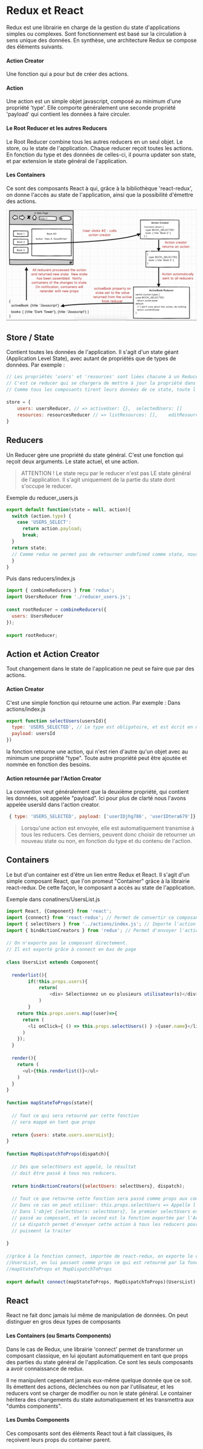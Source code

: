 # Redux et React

Redux est une librairie en charge de la gestion du state d'applications simples ou complexes. Sont fonctionnement est basé sur la circulation à sens unique des données. En synthèse, une architecture Redux se compose des éléments suivants.

#### Action Creator

Une fonction qui a pour but de créer des actions.

#### Action

Une action est un simple objet javascript, composé au minimum d'une propriété 'type'. Elle comporte généralement une seconde propriété 'payload' qui contient les données à faire circuler.

#### Le Root Reducer et les autres Reducers

Le Root Reducer combine tous les autres reducers en un seul objet. Le store, ou le state de l'application. Chaque reducer reçoit toutes les actions. En fonction du type et des données de celles-ci, il pourra updater son state, et par extension le state général de l'application.

#### Les Containers

Ce sont des composants React à qui, grâce à la bibliothèque 'react-redux', on donne l'accès au state de l'application, ainsi que la possibilité d'émettre des actions.

![Alt text](./redux-schema.png)

## Store / State

Contient toutes les données de l'application. Il s'agit d'un state géant (Application Level State), avec autant de propriétés que de types de données.  Par exemple :

```javascript
// Les propriétés 'users' et 'resources' sont liées chacune à un Reducer.
// C'est ce reducer qui se chargera de mettre à jour la propriété dans le state général.
// Comme tous les composants tirent leurs données de ce state, toute l'application est automatiquement mise à jour.

store = {
	users: usersReducer, // => activeUser: {},	selectedUsers: []
	resources: resourcesReducer // => listResources: [],	editResource: {}, viewResource: {}
}
```

## Reducers
Un Reducer gère une propriété du state général. C'est une fonction qui reçoit deux arguments. Le state actuel, et une action.

> ATTENTION ! Le state reçu par le reducer n'est pas LE state général de l'application. Il s'agit uniquement de la partie du state dont s'occupe le reducer.

Exemple du reducer_users.js

```javascript
export default function(state = null, action){
  switch (action.type) {
    case 'USERS_SELECT':
      return action.payload;
      break;
  }
  return state;
  // Comme redux ne permet pas de retourner undefined comme state, nous lui donnons null comme valeur par défaut.
  }
}
```
Puis dans reducers/index.js

```javascript
import { combineReducers } from 'redux';
import UsersReducer from './reducer_users.js';

const rootReducer = combineReducers({
  users: UsersReducer
});

export rootReducer;
```

## Action et Action Creator

Tout changement dans le state de l'application ne peut se faire que par des actions.

#### Action Creator

C'est une simple fonction qui retourne une action. Par exemple :
Dans actions/index.js

```javascript
export function selectUsers(usersId){
  type: 'USERS_SELECTED', // Le type est obligatoire, et est écrit en majuscules. Généralement il vient d'un const plutôt qu'une string
  payload: usersId
})
```

la fonction retourne une action, qui n'est rien d'autre qu'un objet avec au minimum une propriété "type".
Toute autre propriété peut être ajoutée et nommée en fonction des besoins.

#### Action retournée par l'Action Creator

La convention veut généralement que la deuxième propriété, qui contient les données, soit appelée "payload". Ici pour plus de clarté nous l'avons appelée usersId dans l'action creator.
```javascript
 { type: 'USERS_SELECTED', payload: ['userIDjhg786', 'userIDtera679']}
```

> Lorsqu'une action est envoyée, elle est automatiquement transmise à tous les reducers. Ces derniers, peuvent donc choisir de retourner un nouveau state ou non, en fonction du type et du contenu de l'action.

## Containers

Le but d'un container est d'être un lien entre Redux et React. Il s'agit d'un simple composant React, que l'on promeut "Container" grâce à la librairie react-redux. De cette façon, le composant a accès au state de l'application.

Exemple dans conatiners/UsersList.js

```javascript
import React, {Component} from 'react';
import {connect} from 'react-redux'; // Permet de convertir ce composant en container
import { selectUsers } from '../actions/index.js'; // Importe l'action creator dont on a besoin
import { bindActionCreators } from 'redux'; // Permet d'envoyer l'action à tous les reducers

// On n'exporte pas le composant directement.
// Il est exporté grâce à connect en bas de page

class UsersList extends Component{

  renderlist(){
		if(!this.props.users){
			return(
				<div> Sélectionnez un ou plusieurs utilisateur(s)</div>
			)
		}
    return this.props.users.map((user)=>{
      return (
        <li onClick={ () => this.props.selectUsers() } >{user.name}</li>
      )
    });
  }

  render(){
    return (
      <ul>{this.renderlist()}</ul>
    )
  }
}

function mapStateToProps(state){

  // Tout ce qui sera retourné par cette fonction
  // sera mappé en tant que props

  return {users: state.users.usersList};
}

function MapDispatchToProps(dispatch){

  // Dés que selectUsers est appelé, le résultat
  // doit être passé à tous nos reducers.

  return bindActionCreators({selectUsers: selectUsers}, dispatch);

  // Tout ce que retourne cette fonction sera passé comme props aux composants.
  // Dans ce cas on peut utiliser: this.props.selectUsers => Appelle l'Action Creator
  // Dans l'objet {selectUsers: selectUsers}, le premier selectUsers est le nom du props
  // passé au composant, et le second est la fonction exportée par l'Action Creator.
  // Le dispatch permet d'envoyer cette action à tous les reducers pour que les concernés
  // puiseent la traiter

}

//grâce à la fonction connect, importée de react-redux, on exporte le composant
//UsersList, en lui passant comme props ce qui est retourné par la fonction
//mapStateToProps et MapDispatchToProps

export default connect(mapStateToProps, MapDispatchToProps)(UsersList);

```

## React
React ne fait donc jamais lui même de manipulation de données. On peut distinguer en gros deux types de composants

#### Les Containers (ou Smarts Components)

Dans le cas de Redux, une librairie 'connect' permet de transformer un composant classique, en lui ajoutant automatiquement en tant que props des parties du state général de l'application. Ce sont les seuls composants a avoir connaissance de redux.

Il ne manipulent cependant jamais eux-même quelque donnée que ce soit. Ils émettent des actions, déclenchées ou non par l'utilisateur, et les reducers vont se charger de modifier ou non le state général. Le container héritera des changements du state automatiquement et les transmettra aux "dumbs components".

#### Les Dumbs Components

Ces composants sont des éléments React tout à fait classiques, ils reçoivent leurs props du container parent.
